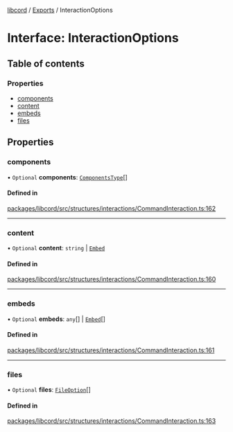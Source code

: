 [libcord](../README.md) / [Exports](../modules.md) / InteractionOptions

# Interface: InteractionOptions

## Table of contents

### Properties

- [components](InteractionOptions.md#components)
- [content](InteractionOptions.md#content)
- [embeds](InteractionOptions.md#embeds)
- [files](InteractionOptions.md#files)

## Properties

### components

• `Optional` **components**: [`ComponentsType`](../modules.md#componentstype)[]

#### Defined in

[packages/libcord/src/structures/interactions/CommandInteraction.ts:162](https://github.com/Libcord/libcord/blob/d0e0b8c/packages/libcord/src/structures/interactions/CommandInteraction.ts#L162)

___

### content

• `Optional` **content**: `string` \| [`Embed`](../classes/Embed.md)

#### Defined in

[packages/libcord/src/structures/interactions/CommandInteraction.ts:160](https://github.com/Libcord/libcord/blob/d0e0b8c/packages/libcord/src/structures/interactions/CommandInteraction.ts#L160)

___

### embeds

• `Optional` **embeds**: `any`[] \| [`Embed`](../classes/Embed.md)[]

#### Defined in

[packages/libcord/src/structures/interactions/CommandInteraction.ts:161](https://github.com/Libcord/libcord/blob/d0e0b8c/packages/libcord/src/structures/interactions/CommandInteraction.ts#L161)

___

### files

• `Optional` **files**: [`FileOption`](FileOption.md)[]

#### Defined in

[packages/libcord/src/structures/interactions/CommandInteraction.ts:163](https://github.com/Libcord/libcord/blob/d0e0b8c/packages/libcord/src/structures/interactions/CommandInteraction.ts#L163)
